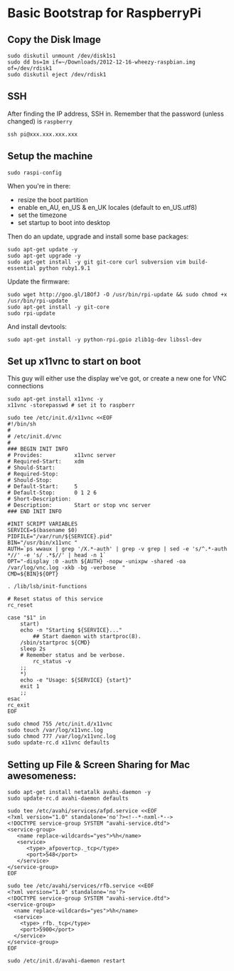 # Basic Bootstrap for RaspberryPi

## Copy the Disk Image
    
    sudo diskutil unmount /dev/disk1s1
    sudo dd bs=1m if=~/Downloads/2012-12-16-wheezy-raspbian.img of=/dev/rdisk1
    sudo diskutil eject /dev/rdisk1

## SSH

After finding the IP address, SSH in.
Remember that the password (unless changed) is `raspberry`
    
    ssh pi@xxx.xxx.xxx.xxx

## Setup the machine
    
    sudo raspi-config
    
When you're in there:

- resize the boot partition
- enable en\_AU, en\_US & en\_UK locales (default to en\_US.utf8)
- set the timezone
- set startup to boot into desktop

Then do an update, upgrade and install some base packages:
    
    sudo apt-get update -y
    sudo apt-get upgrade -y
    sudo apt-get install -y git git-core curl subversion vim build-essential python ruby1.9.1
    
Update the firmware:
    
    sudo wget http://goo.gl/1BOfJ -O /usr/bin/rpi-update && sudo chmod +x /usr/bin/rpi-update
    sudo apt-get install -y git-core
    sudo rpi-update

And install devtools:
    
    sudo apt-get install -y python-rpi.gpio zlib1g-dev libssl-dev


## Set up x11vnc to start on boot

This guy will either use the display we've got, or create a new one for VNC connections
    
    sudo apt-get install x11vnc -y
    x11vnc -storepasswd # set it to raspberr
    
    sudo tee /etc/init.d/x11vnc <<EOF
    #!/bin/sh
    #
    # /etc/init.d/vnc
    #
    ### BEGIN INIT INFO
    # Provides:          x11vnc server
    # Required-Start:    xdm
    # Should-Start: 
    # Required-Stop: 
    # Should-Stop: 
    # Default-Start:     5
    # Default-Stop:      0 1 2 6
    # Short-Description: 
    # Description:       Start or stop vnc server
    ### END INIT INFO

    #INIT SCRIPT VARIABLES
    SERVICE=$(basename $0)
    PIDFILE="/var/run/${SERVICE}.pid"
    BIN="/usr/bin/x11vnc "
    AUTH=`ps wwaux | grep '/X.*-auth' | grep -v grep | sed -e 's/^.*-auth *//' -e 's/ .*$//' | head -n 1`
    OPT="-display :0 -auth ${AUTH} -nopw -unixpw -shared -oa /var/log/vnc.log -xkb -bg -verbose  "
    CMD=${BIN}${OPT}

    . /lib/lsb/init-functions

    # Reset status of this service
    rc_reset

    case "$1" in
        start)
        echo -n "Starting ${SERVICE}..."
            ## Start daemon with startproc(8). 
        /sbin/startproc ${CMD}
        sleep 2s
        # Remember status and be verbose.
            rc_status -v
        ;;
        *)
        echo -e "Usage: ${SERVICE} {start}"
        exit 1
        ;;
    esac
    rc_exit
    EOF
    
    sudo chmod 755 /etc/init.d/x11vnc
    sudo touch /var/log/x11vnc.log
    sudo chmod 777 /var/log/x11vnc.log
    sudo update-rc.d x11vnc defaults

## Setting up File & Screen Sharing for Mac awesomeness:
    
    sudo apt-get install netatalk avahi-daemon -y
    sudo update-rc.d avahi-daemon defaults

    sudo tee /etc/avahi/services/afpd.service <<EOF
    <?xml version="1.0" standalone='no'?><!--*-nxml-*-->
    <!DOCTYPE service-group SYSTEM "avahi-service.dtd">
    <service-group>
       <name replace-wildcards="yes">%h</name>
       <service>
          <type>_afpovertcp._tcp</type>
          <port>548</port>
       </service>
    </service-group>
    EOF

    sudo tee /etc/avahi/services/rfb.service <<EOF
    <?xml version="1.0" standalone='no'?>
    <!DOCTYPE service-group SYSTEM "avahi-service.dtd">
    <service-group>
      <name replace-wildcards="yes">%h</name>
      <service>
        <type>_rfb._tcp</type>
        <port>5900</port>
      </service>
    </service-group>
    EOF

    sudo /etc/init.d/avahi-daemon restart

